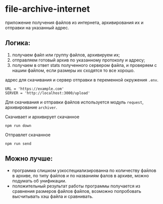 # file-archive-internet
 приложение получения файлов из интернета, архивирования их и отправки на указанный адрес.

## Логика:
1. получаем файл или группу файлов, архивируем их;
2. отправляем готовый архив по указанному протоколу и адресу;
3. получаем в ответ stats полученного сервером файла, и проверяем с нашим файлом, если размеры их сходятся то все хорошо.

адрес для скачивания и сервер отправки в переменной окружения ``.env``.

    URL = 'https://example.com'
    SERVER = 'http://localhost:3000/upload' 

Для скачивания и отправки файлов используется модуль ``request``, архивирование ``archiver``.

Скачивает и архивирует скачанное

    npm run down 

Отправлет скачанное

    npm run send 



## Можно лучше:
- программа слишком узкоспециализированна по количеству файлов в архиве, по типу файлов и по названиям фалов в архиве, можно подумать об унификации.
- положительный результат работы программы получается из сравнения размеров файлов файлов, возможно попробовать высчитывать хэш файла и сравнивать.